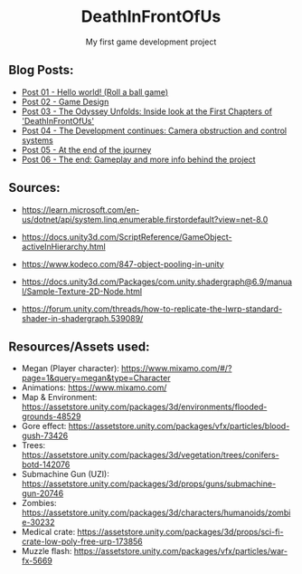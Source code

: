 <h1 align="center">DeathInFrontOfUs</h1>
<p align="center">My first game development project</p>

## Blog Posts:

- [Post 01 - Hello world! (Roll a ball game)](https://blog-gamedev.vercel.app/post/helloworld/)
- [Post 02 - Game Design](./Blog/Post_02.md)
- [Post 03 - The Odyssey Unfolds: Inside look at the First Chapters of 'DeathInFrontOfUs'](./Blog/Post_03.md)
- [Post 04 - The Development continues: Camera obstruction and control systems](./Blog/Post_04.md)
- [Post 05 - At the end of the journey](./Blog/Post_05.md)
- [Post 06 - The end: Gameplay and more info behind the project](./Blog/Post_06.md)
  

## Sources:

- https://learn.microsoft.com/en-us/dotnet/api/system.linq.enumerable.firstordefault?view=net-8.0

- https://docs.unity3d.com/ScriptReference/GameObject-activeInHierarchy.html

- https://www.kodeco.com/847-object-pooling-in-unity

- https://docs.unity3d.com/Packages/com.unity.shadergraph@6.9/manual/Sample-Texture-2D-Node.html

- https://forum.unity.com/threads/how-to-replicate-the-lwrp-standard-shader-in-shadergraph.539089/

## Resources/Assets used: 

- Megan (Player character): https://www.mixamo.com/#/?page=1&query=megan&type=Character
- Animations: https://www.mixamo.com/
- Map & Environment: https://assetstore.unity.com/packages/3d/environments/flooded-grounds-48529
- Gore effect: https://assetstore.unity.com/packages/vfx/particles/blood-gush-73426
- Trees: https://assetstore.unity.com/packages/3d/vegetation/trees/conifers-botd-142076
- Submachine Gun (UZI): https://assetstore.unity.com/packages/3d/props/guns/submachine-gun-20746
- Zombies: https://assetstore.unity.com/packages/3d/characters/humanoids/zombie-30232
- Medical crate: https://assetstore.unity.com/packages/3d/props/sci-fi-crate-low-poly-free-urp-173856
- Muzzle flash: https://assetstore.unity.com/packages/vfx/particles/war-fx-5669

##

<p align="center">
  <a href="https://i.ibb.co/c66XcxP/DALL-E-2024-02-23-02-56-34-Create-a-cover-image-for-a-video-game-titled-Death-in-Front-of-Us-blendin.png">
	
